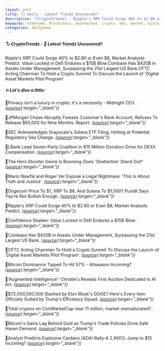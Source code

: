 ```yaml
---
layout: post
title: "🌅 Daily - Latest Trendz Uncovered!"
description: "[CryptoTrendz] - Ripple's XRP Could Surge 40% to $2.80 or Even $8, Market Analysts Predict. Value Locked in Defi Endures a $15B Blow.Coinbase Has $420B in Assets Under Management, Surpassing the 21st Largest US Bank.CFTC Acting Chairman To Hold a Crypto Summit To Discuss the Launch of 'Digital Asset Markets Pilot Program'"
keywords: etheruem, blockchain, bearmarket, crypto, dex, market, bitcoin, trends, blockchains
categories: dailynews
---
```


##### 🏷️  CryptoTrendz - 📌 *Latest Trendz Uncovered!:*

Ripple's XRP Could Surge 40% to $2.80 or Even $8, Market Analysts Predict. Value Locked in Defi Endures a $15B Blow.Coinbase Has $420B in Assets Under Management, Surpassing the 21st Largest US Bank.CFTC Acting Chairman To Hold a Crypto Summit To Discuss the Launch of 'Digital Asset Markets Pilot Program'

##### ✨ *Let’s dive a little:*


🔹Privacy isn&#039;t a luxury in crypto; it&#039;s a necessity - Midnight CEO . *([source](https://s.avyag.com/y0hi){:target="_blank"})*

🔹JPMorgan Chase Abruptly Freezes Customer's Bank Account, Refuses To Release $65,000 for Nine Months: Report. *([source](https://s.avyag.com/dtq7){:target="_blank"})*

🔹SEC Acknowledges Grayscale's Solana ETF Filing, Hinting at Potential Regulatory Sea Change. *([source](https://s.avyag.com/pg1h){:target="_blank"})*

🔹LBank Lead Seven-Party Coalition in $15 Million Donation Drive for DEXX Compensation. *([source](https://s.avyag.com/hyua){:target="_blank"})*

🔹The Hero Shooter Genre Is Booming-Does \'Shatterline\' Stand Out? *([source](https://s.avyag.com/esig){:target="_blank"})*

🔹Mario Nawfal and Roger Ver Expose a Legal Nightmare: 'This Is About Truth and Justice'. *([source](https://s.avyag.com/pq2d){:target="_blank"})*

🔹Dogecoin Price To $1, XRP To $6, And Solana To $1,000? Pundit Says You're Not Bullish Enough. *([source](https://s.avyag.com/amz6){:target="_blank"})*

🔹Ripple's XRP Could Surge 40% to $2.80 or Even $8, Market Analysts Predict. *([source](https://s.avyag.com/i67v){:target="_blank"})*

🔹Confidence Shaken: Value Locked in Defi Endures a $15B Blow . *([source](https://s.avyag.com/kqgx){:target="_blank"})*

🔹Coinbase Has $420B in Assets Under Management, Surpassing the 21st Largest US Bank. *([source](https://s.avyag.com/9lov){:target="_blank"})*

🔹CFTC Acting Chairman To Hold a Crypto Summit To Discuss the Launch of 'Digital Asset Markets Pilot Program'. *([source](https://s.avyag.com/twdp){:target="_blank"})*

🔹Bitcoin Dominance Tipped To Hit 57% - Altseason Incoming? *([source](https://s.avyag.com/8uut){:target="_blank"})*

🔹\'Augmented Intelligence\': Christie's Reveals First Auction Dedicated to AI Art. *([source](https://s.avyag.com/l0l6){:target="_blank"})*

🔹$72,000,000,000 Slashed by Elon Musk's DOGE? Here's Every Item Officially Gutted by Trump's Efficiency Squad. *([source](https://s.avyag.com/0ttv){:target="_blank"})*

🔹Total cryptos on CoinMarketCap near 11 million, market oversaturated? . *([source](https://s.avyag.com/l55c){:target="_blank"})*

🔹Bitcoin's Gains Lag Behind Gold as Trump's Trade Policies Drive Safe Haven Demand. *([source](https://s.avyag.com/dprp){:target="_blank"})*

🔹Analyst Predicts Explosive Cardano (ADA) Rally-A 2,900% Jump to $15 Incoming? *([source](https://s.avyag.com/pc3x){:target="_blank"})*
